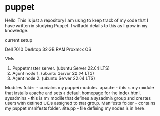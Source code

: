 # puppet

Hello!
This is just a repository I am using to keep track of my code that I have written in studying Puppet. I will add details to this as I grow in my knowledge. 

current setup

Dell 7010 Desktop 
32 GB RAM
Proxmox OS

VMs
1. Puppetmaster server. (ubuntu Server 22.04 LTS)
2. Agent node 1. (ubuntu Server 22.04 LTS)
3. Agent node 2. (ubuntu Server 22.04 LTS)

Modules folder - contains my puppet modules.
    apache - this is my module that installs apache and sets a default homepage for the index.html.
    sysadmins - this is my modile that defines a sysadmin group and creates users with defined UIDs assigned to that group.
Manifests folder - contains my puppet manifests folder. 
    site.pp - file defining my nodes is in here. 
    
  

